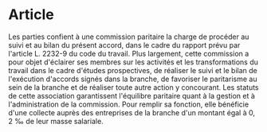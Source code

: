 # Article

Les parties confient à une commission paritaire la charge de procéder au suivi et au bilan du présent accord, dans le cadre du rapport prévu par l'article L. 2232-9 du code du travail. Plus largement, cette commission a pour objet d'éclairer ses membres sur les activités et les transformations du travail dans le cadre d'études prospectives, de réaliser le suivi et le bilan de l'exécution d'accords signés dans la branche, de favoriser le paritarisme au sein de la branche et de réaliser toute autre action y concourant. Les statuts de cette association garantissent l'équilibre paritaire quant à la gestion et à l'administration de la commission. Pour remplir sa fonction, elle bénéficie d'une collecte auprès des entreprises de la branche d'un montant égal à 0, 2 ‰ de leur masse salariale.


